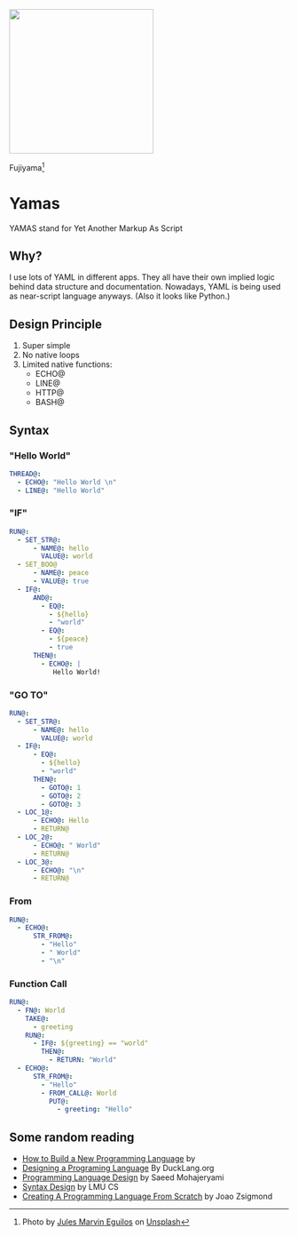 <img src="https://user-images.githubusercontent.com/4682613/222035515-8ff9e540-aa55-48a2-8208-48f7699233aa.jpg" width="260" />

Fujiyama[^1]


# Yamas
YAMAS stand for Yet Another Markup As Script


## Why?

I use lots of YAML in different apps. They all have their own implied logic behind data structure and documentation. Nowadays, YAML is being used as near-script language anyways. (Also it looks like Python.)

## Design Principle
1. Super simple
2. No native loops
3. Limited native functions:
   - ECHO@
   - LINE@
   - HTTP@
   - BASH@

## Syntax

### "Hello World"

```yaml
THREAD@:
  - ECHO@: "Hello World \n"
  - LINE@: "Hello World"
```

### "IF"

```yaml
RUN@:
  - SET_STR@:
      - NAME@: hello
        VALUE@: world
  - SET_BOO@
      - NAME@: peace
      - VALUE@: true
  - IF@:
      AND@:
        - EQ@: 
          - ${hello}
          - "world"
        - EQ@:
          - ${peace}
          - true
      THEN@:
        - ECHO@: |
           Hello World! 
```

### "GO TO"

```yaml
RUN@:
  - SET_STR@:
      - NAME@: hello
        VALUE@: world
  - IF@:
      - EQ@: 
        - ${hello}
        - "world"
      THEN@:
        - GOTO@: 1
        - GOTO@: 2
        - GOTO@: 3
  - LOC_1@:
      - ECHO@: Hello
      - RETURN@
  - LOC_2@:
      - ECHO@: " World"
      - RETURN@
  - LOC_3@:
      - ECHO@: "\n"
      - RETURN@

```

### From

```yaml
RUN@:
  - ECHO@:
      STR_FROM@:
        - "Hello"
        - " World"
        - "\n"

```

### Function Call

```yaml
RUN@:
  - FN@: World
    TAKE@:
      - greeting
    RUN@:
      - IF@: ${greeting} == "world"
        THEN@:
          - RETURN: "World"
  - ECHO@:
      STR_FROM@:
        - "Hello"
        - FROM_CALL@: World
          PUT@:
            - greeting: "Hello"
```

## Some random reading
- [How to Build a New Programming Language](https://pgrandinetti.github.io/compilers/page/how-to-build-a-new-programming-language/) by 
- [Designing a Programing Language](http://ducklang.org/designing-a-programming-language-i) By DuckLang.org
- [Programming Language Design](https://bootcamp.uxdesign.cc/programming-language-design-a649513dbcf7) by Saeed Mohajeryami
- [Syntax Design](https://cs.lmu.edu/~ray/notes/syntaxdesign/) by LMU CS
- [Creating A Programming Language From Scratch](https://medium.com/swlh/creating-a-programming-language-from-scratch-244b88e33e2f) by Joao Zsigmond

[^1]: Photo by <a href="https://unsplash.com/@jmeguilos?utm_source=unsplash&utm_medium=referral&utm_content=creditCopyText">Jules Marvin Eguilos</a> on <a href="https://unsplash.com/photos/O3oQg9CPy1k?utm_source=unsplash&utm_medium=referral&utm_content=creditCopyText">Unsplash</a>

